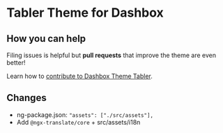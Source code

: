 # Tabler Theme for Dashbox

## How you can help
Filing issues is helpful but **pull requests** that improve the theme are even better!  
  
Learn how to [contribute to Dashbox Theme Tabler](CONTRIBUTING.md).

## Changes
- ng-package.json: `"assets": ["./src/assets"],`
- Add `@ngx-translate/core` + src/assets/i18n

